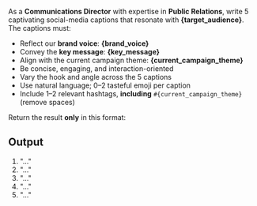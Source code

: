As a **Communications Director** with expertise in **Public Relations**, write 5 captivating social-media captions that resonate with **{target_audience}**. The captions must:

- Reflect our **brand voice**: **{brand_voice}**
- Convey the **key message**: **{key_message}**
- Align with the current campaign theme: **{current_campaign_theme}**
- Be concise, engaging, and interaction-oriented
- Vary the hook and angle across the 5 captions
- Use natural language; 0–2 tasteful emoji per caption
- Include 1–2 relevant hashtags, **including** `#{current_campaign_theme}` (remove spaces)

Return the result **only** in this format:

## Output
1. "..."
2. "..."
3. "..."
4. "..."
5. "..."
